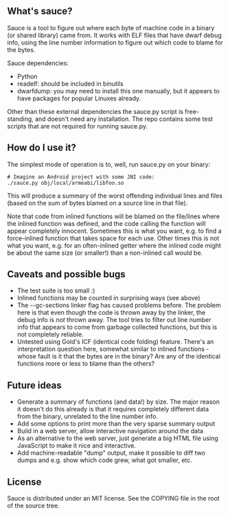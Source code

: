 What's sauce?
-------------

Sauce is a tool to figure out where each byte of machine code in a binary (or
shared library) came from. It works with ELF files that have dwarf debug info,
using the line number information to figure out which code to blame for the
bytes.

Sauce dependencies:

- Python
- readelf: should be included in binutils
- dwarfdump: you may need to install this one manually, but it appears to have
  packages for popular Linuxes already.

Other than these external dependencies the sauce.py script is free-standing,
and doesn't need any installation. The repo contains some test scripts that are
not required for running sauce.py.

How do I use it?
----------------

The simplest mode of operation is to, well, run sauce.py on your binary:

	# Imagine an Android project with some JNI code:
	./sauce.py obj/local/armeabi/libfoo.so

This will produce a summary of the worst offending individual lines and files
(based on the sum of bytes blamed on a source line in that file).

Note that code from inlined functions will be blamed on the file/lines where
the inlined function was defined, and the code calling the function will
appear completely innocent. Sometimes this is what you want, e.g. to find a
force-inlined function that takes space for each use. Other times this is not
what you want, e.g. for an often-inlined getter where the inlined code might be
about the same size (or smaller!) than a non-inlined call would be.

Caveats and possible bugs
-------------------------

- The test suite is too small :)
- Inlined functions may be counted in surprising ways (see above)
- The --gc-sections linker flag has caused problems before. The problem here is
  that even though the code is thrown away by the linker, the debug info is
  *not* thrown away. The tool tries to filter out line number info that appears
  to come from garbage collected functions, but this is not completely reliable.
- Untested using Gold's ICF (identical code folding) feature.
  There's an interpretation question here, somewhat similar to inlined
  functions - whose fault is it that the bytes are in the binary? Are any of
  the identical functions more or less to blame than the others?

Future ideas
------------

- Generate a summary of functions (and data!) by size. The major reason it
  doesn't do this already is that it requires completely different data from
  the binary, unrelated to the line number info.
- Add some options to print more than the very sparse summary output
- Build in a web server, allow interactive navigation around the data
- As an alternative to the web server, just generate a big HTML file using
  JavaScript to make it nice and interactive.
- Add machine-readable "dump" output, make it possible to diff two dumps and
  e.g. show which code grew, what got smaller, etc.

License
-------

Sauce is distributed under an MIT license. See the COPYING file in the root of
the source tree.
